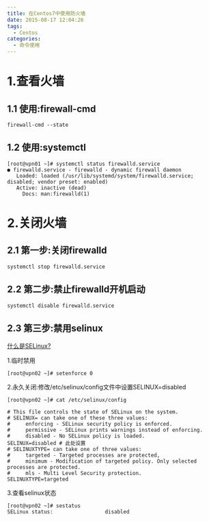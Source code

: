 ```yaml
---
title: 在Centos7中使用防火墙
date: 2015-08-17 12:04:26
tags:
  - Centos
categories:
  - 命令使用
---
```


# 1.查看火墙
## 1.1 使用:firewall-cmd
```
firewall-cmd --state
```
## 1.2 使用:systemctl
```
[root@vpn01 ~]# systemctl status firewalld.service
● firewalld.service - firewalld - dynamic firewall daemon
   Loaded: loaded (/usr/lib/systemd/system/firewalld.service; disabled; vendor preset: enabled)
   Active: inactive (dead)
     Docs: man:firewalld(1)
```

# 2.关闭火墙
## 2.1 第一步:关闭firewalld

```
systemctl stop firewalld.service
```
## 2.2 第二步:禁止firewalld开机启动

```
systemctl disable firewalld.service 
```

## 2.3 第三步:禁用selinux

[什么是SELinux?](https://zh.wikipedia.org/wiki/%E5%AE%89%E5%85%A8%E5%A2%9E%E5%BC%BA%E5%BC%8FLinux)
 
1.临时禁用

```
[root@vpn02 ~]# setenforce 0
```
2.永久关闭:修改/etc/selinux/config文件中设置SELINUX=disabled 

```
[root@vpn02 ~]# cat /etc/selinux/config

# This file controls the state of SELinux on the system.
# SELINUX= can take one of these three values:
#     enforcing - SELinux security policy is enforced.
#     permissive - SELinux prints warnings instead of enforcing.
#     disabled - No SELinux policy is loaded.
SELINUX=disabled # 此处设置
# SELINUXTYPE= can take one of three values:
#     targeted - Targeted processes are protected,
#     minimum - Modification of targeted policy. Only selected processes are protected.
#     mls - Multi Level Security protection.
SELINUXTYPE=targeted
```
3.查看selinux状态

```
[root@vpn02 ~]# sestatus
SELinux status:                 disabled
```

